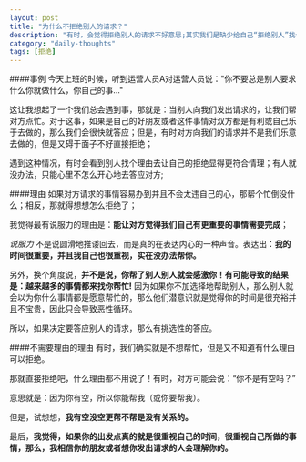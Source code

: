 ```yaml
---
layout: post
title: "为什么不拒绝别人的请求？"
description: "有时，会觉得拒绝别人的请求不好意思;其实我们是缺少给自己“拒绝别人”找个能说服自己的理由！"
category: "daily-thoughts"
tags: [拒绝]
---
```


####事例
今天上班的时候，听到运营人员A对运营人员说："你不要总是别人要求什么你就做什么，你自己的事..."

这让我想起了一个我们总会遇到事，那就是：当别人向我们发出请求的，让我们帮对方点忙。对于这事，如果是自己的好朋友或者这件事情对双方都是有利或自己乐于去做的，那么我们会很快就答应；但是，有时对方向我们的请求并不是我们乐意去做的，但是又碍于面子不好直接拒绝；

遇到这种情况，有时会看到别人找个理由去让自己的拒绝显得更符合情理；有人就没办法，只能心里不怎么开心地去答应对方;

####理由
如果对方请求的事情容易办到并且不会太违自己的心，那帮个忙倒没什么；相反，那就得想想怎么拒绝了；

我觉得最有说服力的理由是：**能让对方觉得我们自己有更重要的事情需要完成**；

*说服力* 不是说圆滑地推诿回去，而是真的在表达内心的一种声音。表达出：**我的时间很重要，并且我自己也很重视，实在没办法帮你。**

另外，换个角度说，**并不是说，你帮了别人别人就会感激你！有可能导致的结果是：越来越多的事情都来找你帮忙!**
因为如果你不加选择地帮助别人，那么别人就会以为你什么事情都是愿意帮忙的，那么他们潜意识就是觉得你的时间是很充裕并且不宝贵，因此只会导致恶性循环。

所以，如果决定要答应别人的请求，那么有挑选性的答应。

####不需要理由的理由
有时，我们确实就是不想帮忙，但是又不知道有什么理由可以拒绝。

那就直接拒绝吧，什么理由都不用说了！有时，对方可能会说：“你不是有空吗？”

意思就是：因为你有空，所以你能帮我（或你要帮我）。

但是，试想想，**我有空没空更帮不帮是没有关系的。**  

最后，**我觉得，如果你的出发点真的就是很重视自己的时间，很重视自己所做的事情，那么，我相信你的朋友或者想你发出请求的人会理解你的。**


